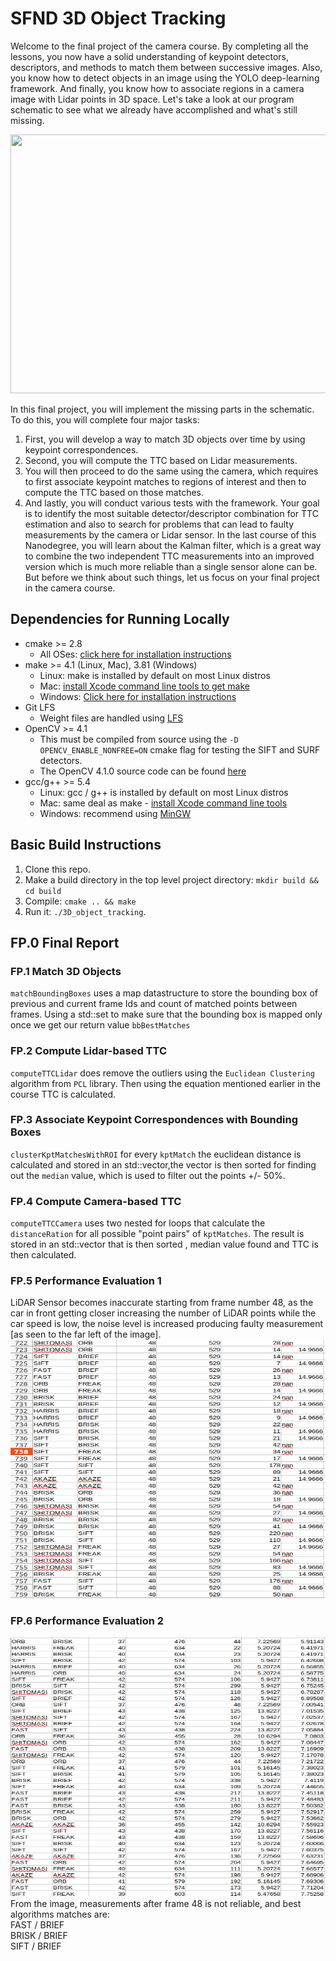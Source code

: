 # SFND 3D Object Tracking

Welcome to the final project of the camera course. By completing all the lessons, you now have a solid understanding of keypoint detectors, descriptors, and methods to match them between successive images. Also, you know how to detect objects in an image using the YOLO deep-learning framework. And finally, you know how to associate regions in a camera image with Lidar points in 3D space. Let's take a look at our program schematic to see what we already have accomplished and what's still missing.

<img src="images/course_code_structure.png" width="779" height="414" />

In this final project, you will implement the missing parts in the schematic. To do this, you will complete four major tasks: 
1. First, you will develop a way to match 3D objects over time by using keypoint correspondences. 
2. Second, you will compute the TTC based on Lidar measurements. 
3. You will then proceed to do the same using the camera, which requires to first associate keypoint matches to regions of interest and then to compute the TTC based on those matches. 
4. And lastly, you will conduct various tests with the framework. Your goal is to identify the most suitable detector/descriptor combination for TTC estimation and also to search for problems that can lead to faulty measurements by the camera or Lidar sensor. In the last course of this Nanodegree, you will learn about the Kalman filter, which is a great way to combine the two independent TTC measurements into an improved version which is much more reliable than a single sensor alone can be. But before we think about such things, let us focus on your final project in the camera course. 

## Dependencies for Running Locally
* cmake >= 2.8
  * All OSes: [click here for installation instructions](https://cmake.org/install/)
* make >= 4.1 (Linux, Mac), 3.81 (Windows)
  * Linux: make is installed by default on most Linux distros
  * Mac: [install Xcode command line tools to get make](https://developer.apple.com/xcode/features/)
  * Windows: [Click here for installation instructions](http://gnuwin32.sourceforge.net/packages/make.htm)
* Git LFS
  * Weight files are handled using [LFS](https://git-lfs.github.com/)
* OpenCV >= 4.1
  * This must be compiled from source using the `-D OPENCV_ENABLE_NONFREE=ON` cmake flag for testing the SIFT and SURF detectors.
  * The OpenCV 4.1.0 source code can be found [here](https://github.com/opencv/opencv/tree/4.1.0)
* gcc/g++ >= 5.4
  * Linux: gcc / g++ is installed by default on most Linux distros
  * Mac: same deal as make - [install Xcode command line tools](https://developer.apple.com/xcode/features/)
  * Windows: recommend using [MinGW](http://www.mingw.org/)

## Basic Build Instructions

1. Clone this repo.
2. Make a build directory in the top level project directory: `mkdir build && cd build`
3. Compile: `cmake .. && make`
4. Run it: `./3D_object_tracking`.

## FP.0 Final Report
### FP.1 Match 3D Objects
`matchBoundingBoxes` uses a map datastructure to store the bounding box of previous and current frame Ids and count of matched points between frames. Using a std::set  to make sure that the bounding box is mapped only once we get our return value `bbBestMatches`
### FP.2 Compute Lidar-based TTC
`computeTTCLidar` does remove the outliers using the `Euclidean Clustering` algorithm from `PCL` library. Then using the equation mentioned earlier in the course TTC is calculated.
### FP.3 Associate Keypoint Correspondences with Bounding Boxes
`clusterKptMatchesWithROI` for every `kptMatch` the euclidean distance is calculated and stored in an std::vector,the vector is then sorted for finding out the `median` value, which is used to filter out the points +/- 50%.
### FP.4 Compute Camera-based TTC
`computeTTCCamera` uses two nested for loops that calculate the `distanceRation` for all possible "point pairs" of `kptMatches`. The result is stored in an std::vector that is then sorted , median value found and TTC is then calculated.
### FP.5 Performance Evaluation 1

LiDAR Sensor becomes inaccurate starting from frame number 48, as the car in front getting closer increasing the number of LiDAR points while the car speed is low, the noise level is increased producing faulty measurement [as seen to the far left of the image].
<img src="images/lidar.png" width="779" height="414" />
### FP.6 Performance Evaluation 2

<img src="images/detec-desc.png" width="779" height="414" />
From the image, measurements after frame 48 is not reliable, and best algorithms matches are: <br />
FAST / BRIEF <br />
BRISK / BRIEF <br />
SIFT / BRIEF <br />
